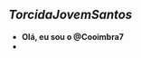 
## *TorcidaJovemSantos*
 
- **Olá, eu sou o @Cooimbra7**
- 


<!---
Cooimbra7/Cooimbra7 is a ✨ special ✨ repository because its `README.md` (this file) appears on your GitHub profile.
You can click the Preview link to take a look at your changes.
--->
